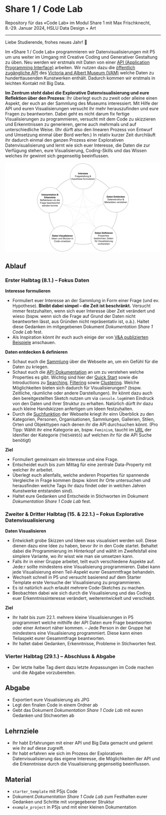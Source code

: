 # Share 1 / Code Lab

Repository für das «Code Lab» im Modul Share 1 mit Max Frischknecht, 8.-29. Januar 2024, HSLU Data Design + Art

---

Liebe Studierende, frohes neues Jahr! 🎉

Im «Share 1 / Code Lab» programmieren wir Datenvisualisierungen mit P5 um uns weiter im Umgang mit Creative Coding und Generativer Gestaltung zu üben. Neu werden wir erstmals mit Daten von einer [API (Application Programming Interface)](https://de.wikipedia.org/wiki/Programmierschnittstelle) arbeiten. Wir nutzen dazu die [öffentlich zugängliche API](https://developers.vam.ac.uk/guide/v2/welcome.html) des [Victoria and Albert Museum (VAM)](https://www.vam.ac.uk/) welche Daten zu hunderttausenden Kunstwerken enthält. Dadurch kommen wir erstmals in leichten Kontakt mit Big Data.

**Im Zentrum steht dabei die Explorative Datenvisualisierung und eure Reflektion über den Prozess**: Ihr überlegt euch zu zweit oder alleine einen Aspekt, der euch an der Sammlung des Museums interessiert. Mit Hilfe der API und euren Visualisierungen versucht ihr mehr herauszufinden und eure Fragen zu beantworten. Dabei geht es nicht darum fix fertige Visualisierungen zu programmieren, versucht mit dem Code zu skizzieren und Erkenntnissen zu generieren, gerne auch mehrmals und auf unterschiedliche Weise. (Ihr dürft also den linearen Prozess von Entwurf und Umsetzung einmal über Bord werfen.) In relativ kurzer Zeit durchläuft ihr dadurch einmal den ganzen Prozess einer Explorativen Datenvisualisierung und lernt wie sich euer Interesse, die Daten die zur Verfügung stehen, eure Visualisierung, Coding-Skills und das Wissen welches ihr gewinnt sich gegenseitig beeinflussen. 

![](img/Prozess-Schema.jpg)

## Ablauf

### Erster Halbtag (8.1.) – Fokus Daten

**Interesse formulieren**

- Formuliert euer Interesse an der Sammlung in Form einer Frage (und ev. Hypothese). **Bleibt dabei simpel – die Zeit ist beschränkt.** Versucht immer festzuhalten, wenn sich euer Interesse über Zeit verändert und wieso (bspw. wenn sich die Frage auf Grund der Daten nicht beantworten lässt, aus Gründen nicht repräsentativ ist, o.ä.). Haltet diese Gedanken im mitgegebenen Dokument *Dokumentation Share 1 Code Lab* fest.
- Als Inspiration könnt ihr euch auch einige der von [V&A publizierten Beispiele](https://developers.vam.ac.uk/notebooks/data-explorations/intro.html) anschauen.

**Daten entdecken & definieren**
 
- Schaut euch die [Sammlung](https://www.vam.ac.uk/collections?type=featured) über die Webseite an, um ein Gefühl für die Daten zu kriegen. 
- Schaut euch die [API-Dokumentation](https://developers.vam.ac.uk/) an um zu verstehen welche Properties es gibt. Wichtig sind hier der [Quick Start](https://developers.vam.ac.uk/guide/v2/quick-start.html) sowie die Introductions zu [Searching](https://developers.vam.ac.uk/guide/v2/search/introduction.html#searching-top), [Filtering](https://developers.vam.ac.uk/guide/v2/filter/introduction.html) sowie [Clustering](https://developers.vam.ac.uk/guide/v2/data-vis/clustering.html#clustering-top). Welche Möglichkeiten bieten sich dadurch für Visualisierungen? (bspw. Zeitliche, räumliche oder andere Darstellungen). Ihr könnt dazu auch den bereitgestellten Sketch nutzen um via `console.log`einen Eindruck von den Daten und ihrer Struktur zu erhalten. Natürlich dürft ihr dazu auch kleine Handskizzen anfertigen um Ideen festzuhalten. 
- Durch die [Suchfunktion](https://collections.vam.ac.uk/search/?q=Feminism&year_made_from=&year_made_to=) der Webseite kriegt ihr einn Überblick zu den Kategorien, Personen, Organisationen, Sammlungen, Gallerien, Stilen, Orten und Objekttypen nach denen ihr die API durchsuchen könnt. (Pro Tipp: Wählt ihr eine Kategorie an, bspw. `Feminism`, taucht im [URL](https://collections.vam.ac.uk/search/?id_category=THES48955) der Idenifier der Kategorie (`THES48955`) auf welchen ihr für die API Suche benötigt)

**Ziel** 

- Formuliert gemeinsam ein Interesse und eine Frage. 
- Entscheidet euch bis zum Mittag für eine zentrale Data-Property mit welcher ihr arbeitet. 
- Überlegt euch allenfalls, welche anderen Properties für spannende Vergleiche in Frage kommen (bspw. könnt ihr Orte untersuchen und herausfinden welche Tags ihr dazu findet oder in welchen Jahren Kunstwerke entstanden sind). 
- Haltet eure Gedanken und Entscheide in Stichworten im Dokument *Dokumentation Share 1 Code Lab* fest.

### Zweiter & Dritter Halbtag (15. & 22.1.) – Fokus Explorative Datenvisualisierung

**Daten Visualisieren**

- Entwickelt grobe Skizzen und Ideen was visualisiert werden soll. Diese dienen dazu eine Idee zu haben, bevor ihr in den Code startet. Behaltet dabei die Programmierung im Hinterkopf und wählt im Zweifelsfall eine simplere Variante, wo ihr wisst wie man sie umsetzen kann.
- Falls ihr in einer Gruppe arbeitet, teilt euch verschiedene Aspekte auf. Jede:r sollte mindestens eine Visualisierung programmieren. Dabei kann jede Visualisierung einen Teil-Aspekt eurer Gesammtfrage behandeln.
- Wechselt schnell in P5 und versucht basierend auf dem Starter Template erste Versuche der Visualisierung zu programmieren.
- Es ist natürlich auch erlaubt mehrere Code-Sketches zu machen.
- Beobachten dabei wie sich durch die Visualisierung und das Coding euer Erkenntnissinteresse verändert, weiterentwickelt und verschiebt.

**Ziel** 

- Ihr habt bis zum 22.1. mehrere kleine Visualisierungen in P5 programmiert welche mithilfe der API Daten eure Frage beantworten oder einer Antwort näher kommen. 
– Jede Person in der Gruppe hat mindestens eine Visualisierung programmiert. Diese kann einen Teilaspekt eurer Gesammtfrage beantworten.
- Ihr haltet dabei Gedanken, Erkenntnisse, Probleme in Stichworten fest.

### Vierter Halbtag (29.1.) – Abschluss & Abgabe

- Der letzte halbe Tag dient dazu letzte Anpassungen im Code machen und die Abgabe vorzubereiten.

## Abgabe 

- Exportiert eure Visualisierung als JPG
- Legt den finalen Code in einem Ordner ab
- Gebt das Dokument *Dokumentation Share 1 Code Lab* mit euren Gedanken und Stichworten ab

## Lehrnziele

- Ihr habt Erfahrungen mit einer API und Big Data gemacht und gelernt wie ihr auf diese zugreift.
- Ihr habt erfahren wie sich im Prozess der Explorativen Datenvisualisierung das eigene Interesse, die Möglichkeiten der API und die Erkenntnisse durch die Visualisierung gegenseitig beeinflussen.

## Material

- `starter_template` mit P5js Code
- Dokument *Dokumentation Share 1 Code Lab* zum Festhalten eurer Gedanken und Schritte mit vorgegebener Struktur
- `example_project` in P5js und mit einer kleinen Dokumentation
